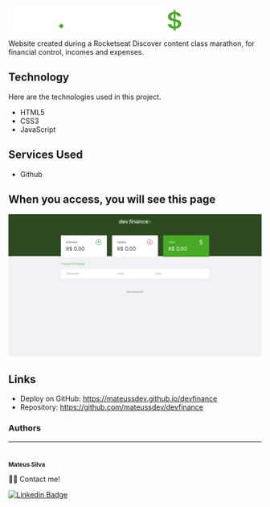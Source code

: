 ![Logo of the project](https://github.com/mateussdev/devfinance/blob/master/assets/logo.svg)

Website created during a Rocketseat Discover content class marathon, for financial control, incomes and expenses.

## Technology 

Here are the technologies used in this project.

* HTML5
* CSS3
* JavaScript

## Services Used

* Github

## When you access, you will see this page 

![Homepage image](https://github.com/mateussdev/devfinance/blob/master/assets/readme/home-page.png)

## Links
  - Deploy on GitHub: https://mateussdev.github.io/devfinance
  - Repository: https://github.com/mateussdev/devfinance

### Authors
---

<a href="https://github.com/mateussdev">
 <img style="border-radius: 50%;" src="https://avatars.githubusercontent.com/u/58476531?v=4" width="100px;" alt=""/>
 <br />
 <sub><b>Mateus Silva</b></sub></a> <a href="https://github.com/mateussdev" title="My GitHub Profile"></a>

 👋🏽 Contact me!

<!-- [![Twitter Badge](https://img.shields.io/badge/-@mateusfps-1ca0f1?style=flat-square&labelColor=1ca0f1&logo=twitter&logoColor=white&link=https://twitter.com/mateusfps)](https://twitter.com/mateusfps)  -->
[![Linkedin Badge](https://img.shields.io/badge/-mateussdev-blue?style=flat-square&logo=Linkedin&logoColor=white&link=https://www.linkedin.com/in/mateussdev/)](https://www.linkedin.com/in/mateussdev/) 
<!-- [![Gmail Badge](https://img.shields.io/badge/-contato.mateussdev@gmail.com-c14438?style=flat-square&logo=Gmail&logoColor=white&link=mailto:contato.mateussdev@gmail.com)](mailto:contato.mateussdev@gmail.com) -->
